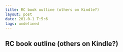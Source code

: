 ```yaml
---
title: RC book outline (others on Kindle?)
layout: post
date: 201-0-1 T:5:6
tags: undefined
---
```

## RC book outline (others on Kindle?)

